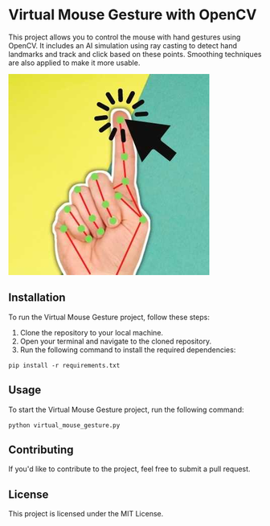 <!DOCTYPE html>
<html>

<head>
  <meta charset="UTF-8">
</head>

<body>

  <h1>Virtual Mouse Gesture with OpenCV</h1>

  <p>This project allows you to control the mouse with hand gestures using OpenCV. It includes an AI simulation using ray casting to detect hand landmarks and track and click based on these points. Smoothing techniques are also applied to make it more usable.</p>

  <img src="virtual-mouse-gesture.png" alt="Virtual Mouse Gesture Screenshot">

  <h2>Installation</h2>

  <p>To run the Virtual Mouse Gesture project, follow these steps:</p>

  <ol>
    <li>Clone the repository to your local machine.</li>
    <li>Open your terminal and navigate to the cloned repository.</li>
    <li>Run the following command to install the required dependencies:</li>
  </ol>

  <pre><code>pip install -r requirements.txt</code></pre>

  <h2>Usage</h2>

  <p>To start the Virtual Mouse Gesture project, run the following command:</p>

  <pre><code>python virtual_mouse_gesture.py</code></pre>

  <h2>Contributing</h2>

  <p>If you'd like to contribute to the project, feel free to submit a pull request.</p>

  <h2>License</h2>

  <p>This project is licensed under the MIT License.</p>

</body>

</html>
